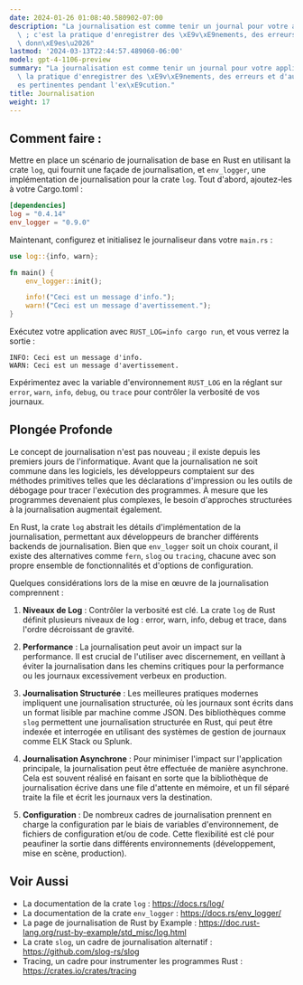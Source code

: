 ```yaml
---
date: 2024-01-26 01:08:40.580902-07:00
description: "La journalisation est comme tenir un journal pour votre application\
  \ ; c'est la pratique d'enregistrer des \xE9v\xE9nements, des erreurs et d'autres\
  \ donn\xE9es\u2026"
lastmod: '2024-03-13T22:44:57.489060-06:00'
model: gpt-4-1106-preview
summary: "La journalisation est comme tenir un journal pour votre application ; c'est\
  \ la pratique d'enregistrer des \xE9v\xE9nements, des erreurs et d'autres donn\xE9\
  es pertinentes pendant l'ex\xE9cution."
title: Journalisation
weight: 17
---
```


## Comment faire :
Mettre en place un scénario de journalisation de base en Rust en utilisant la crate `log`, qui fournit une façade de journalisation, et `env_logger`, une implémentation de journalisation pour la crate `log`. Tout d'abord, ajoutez-les à votre Cargo.toml :

```toml
[dependencies]
log = "0.4.14"
env_logger = "0.9.0"
```

Maintenant, configurez et initialisez le journaliseur dans votre `main.rs` :

```rust
use log::{info, warn};

fn main() {
    env_logger::init();

    info!("Ceci est un message d'info.");
    warn!("Ceci est un message d'avertissement.");
}
```

Exécutez votre application avec `RUST_LOG=info cargo run`, et vous verrez la sortie :

```
INFO: Ceci est un message d'info.
WARN: Ceci est un message d'avertissement.
```

Expérimentez avec la variable d'environnement `RUST_LOG` en la réglant sur `error`, `warn`, `info`, `debug`, ou `trace` pour contrôler la verbosité de vos journaux.

## Plongée Profonde
Le concept de journalisation n'est pas nouveau ; il existe depuis les premiers jours de l'informatique. Avant que la journalisation ne soit commune dans les logiciels, les développeurs comptaient sur des méthodes primitives telles que les déclarations d'impression ou les outils de débogage pour tracer l'exécution des programmes. À mesure que les programmes devenaient plus complexes, le besoin d'approches structurées à la journalisation augmentait également.

En Rust, la crate `log` abstrait les détails d'implémentation de la journalisation, permettant aux développeurs de brancher différents backends de journalisation. Bien que `env_logger` soit un choix courant, il existe des alternatives comme `fern`, `slog` ou `tracing`, chacune avec son propre ensemble de fonctionnalités et d'options de configuration.

Quelques considérations lors de la mise en œuvre de la journalisation comprennent :

1. **Niveaux de Log** : Contrôler la verbosité est clé. La crate `log` de Rust définit plusieurs niveaux de log : error, warn, info, debug et trace, dans l'ordre décroissant de gravité.

2. **Performance** : La journalisation peut avoir un impact sur la performance. Il est crucial de l'utiliser avec discernement, en veillant à éviter la journalisation dans les chemins critiques pour la performance ou les journaux excessivement verbeux en production.

3. **Journalisation Structurée** : Les meilleures pratiques modernes impliquent une journalisation structurée, où les journaux sont écrits dans un format lisible par machine comme JSON. Des bibliothèques comme `slog` permettent une journalisation structurée en Rust, qui peut être indexée et interrogée en utilisant des systèmes de gestion de journaux comme ELK Stack ou Splunk.

4. **Journalisation Asynchrone** : Pour minimiser l'impact sur l'application principale, la journalisation peut être effectuée de manière asynchrone. Cela est souvent réalisé en faisant en sorte que la bibliothèque de journalisation écrive dans une file d'attente en mémoire, et un fil séparé traite la file et écrit les journaux vers la destination.

5. **Configuration** : De nombreux cadres de journalisation prennent en charge la configuration par le biais de variables d'environnement, de fichiers de configuration et/ou de code. Cette flexibilité est clé pour peaufiner la sortie dans différents environnements (développement, mise en scène, production).

## Voir Aussi
- La documentation de la crate `log` : https://docs.rs/log/
- La documentation de la crate `env_logger` : https://docs.rs/env_logger/
- La page de journalisation de Rust by Example : https://doc.rust-lang.org/rust-by-example/std_misc/log.html
- La crate `slog`, un cadre de journalisation alternatif : https://github.com/slog-rs/slog
- Tracing, un cadre pour instrumenter les programmes Rust : https://crates.io/crates/tracing
